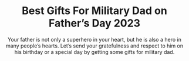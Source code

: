 ---
layout: post
title: Best Gifts For Military Dad on Father’s Day 2023
subtitle: Your father is not only a superhero in your heart, but he is also a hero in many people’s hearts. Let’s send your gratefulness and respect to him on his birthday or a special day by getting some gifts for military dad.
header-img: "img/post/2023/09/copied/medium_Gifts_For_Military_Dad_0ffd0a1f99.jpg"
header-style: text
permalink: "/gifts-military-dad/"
catalog: true
tags:
  - Recipients 
  - Men
---   